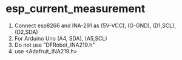 # esp_current_measurement
1. Connect esp8266 and INA-291 as (5V-VCC), (G-GND), (D1,SCL), (D2,SDA)
2. For Arduino Uno (A4, SDA), (A5,SCL)
3. Do not use "DFRobot_INA219.h"
4. use <Adafruit_INA219.h>
